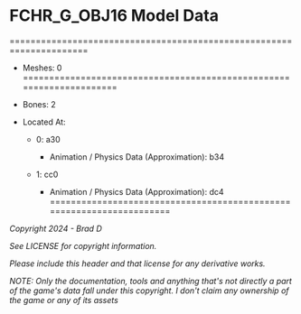 # FCHR_G_OBJ16 Model Data
=====================================================================

* Meshes: 0
=====================================================================

* Bones: 2

* Located At:

  * 0: a30

    * Animation / Physics Data (Approximation): b34

  * 1: cc0

    * Animation / Physics Data (Approximation): dc4
=====================================================================

*Copyright 2024 - Brad D*

*See LICENSE for copyright information.*

*Please include this header and that license for any derivative works.*

*NOTE: Only the documentation, tools and anything that's not directly a part of the game's data fall under this copyright. I don't claim any ownership of the game or any of its assets*

